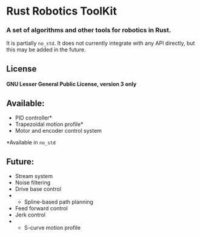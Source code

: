 # Rust Robotics ToolKit
### A set of algorithms and other tools for robotics in Rust.

It is partially `no_std`. It does not currently integrate with any API directly, but this may be added in the future.

## License
#### GNU Lesser General Public License, version 3 only

## Available:
- PID controller\*
- Trapezoidal motion profile\*
- Motor and encoder control system

\*Available in `no_std`

## Future:
- Stream system
- Noise filtering
- Drive base control
- - Spline-based path planning
- Feed forward control
- Jerk control
- - S-curve motion profile
